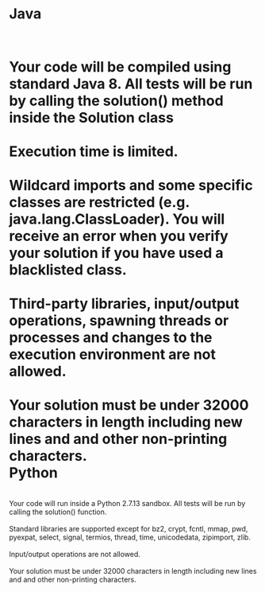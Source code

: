 Java
====
<br>Your code will be compiled using standard Java 8. All tests will be run by calling the solution() method inside the Solution class
<br>
<br>Execution time is limited.
<br>
<br>Wildcard imports and some specific classes are restricted (e.g. java.lang.ClassLoader). You will receive an error when you verify your solution if you have used a blacklisted class.
<br>
<br>Third-party libraries, input/output operations, spawning threads or processes and changes to the execution environment are not allowed.
<br>
<br>Your solution must be under 32000 characters in length including new lines and and other non-printing characters.
<br>
Python
======
<br>Your code will run inside a Python 2.7.13 sandbox. All tests will be run by calling the solution() function.
<br>
<br>Standard libraries are supported except for bz2, crypt, fcntl, mmap, pwd, pyexpat, select, signal, termios, thread, time, unicodedata, zipimport, zlib.
<br>
<br>Input/output operations are not allowed.
<br>
<br>Your solution must be under 32000 characters in length including new lines and and other non-printing characters.